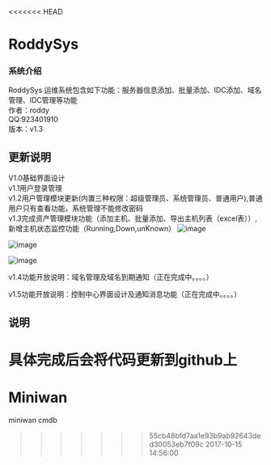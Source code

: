 <<<<<<< HEAD
# RoddySys
### 系统介绍
  RoddySys 运维系统包含如下功能：服务器信息添加、批量添加、IDC添加、域名管理、IDC管理等功能<br>
  作者：roddy  <br> 
  QQ:923401910<br>
  版本：v1.3<br>
## 更新说明
  V1.0基础界面设计<br>
  v1.1用户登录管理<br>
  v1.2用户管理模块更新(内置三种权限：超级管理员、系统管理员、普通用户),普通用户只有查看功能，系统管理不能修改密码<br>
  v1.3完成资产管理模块功能（添加主机、批量添加、导出主机列表（excel表））,新增主机状态监控功能（Running,Down,unKnown）
  ![image](https://github.com/roddyofchina/RoddySys/blob/master/templates/info/server.jpg)
  <br>
  
  ![image](https://github.com/roddyofchina/RoddySys/blob/master/templates/info/cc.jpg)
  <br>
  
  ![image](https://github.com/roddyofchina/RoddySys/blob/master/templates/info/ff.png)
  
  v1.4功能开放说明：域名管理及域名到期通知（正在完成中。。。。）<br>
  
  v1.5功能开放说明：控制中心界面设计及通知消息功能（正在完成中。。。。）<br>
  
  
## 说明
  具体完成后会将代码更新到github上<br>
=======
# Miniwan
miniwan cmdb
>>>>>>> 55cb48bfd7aa1e93b9ab92643ded30053eb7f09c
2017-10-15 14:56:00
